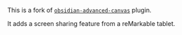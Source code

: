 This is a fork of [`obsidian-advanced-canvas`](https://github.com/Developer-Mike/obsidian-advanced-canvas) plugin. 

It adds a screen sharing feature from a reMarkable tablet.
